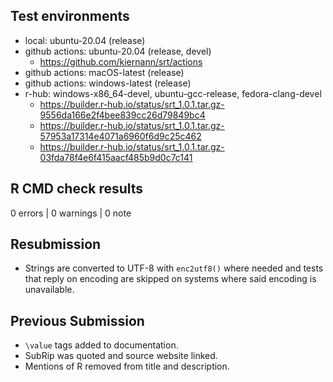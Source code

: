 ## Test environments

* local: ubuntu-20.04 (release)
* github actions: ubuntu-20.04 (release, devel)
  * <https://github.com/kiernann/srt/actions>
* github actions: macOS-latest (release)
* github actions: windows-latest (release) 
* r-hub: windows-x86_64-devel, ubuntu-gcc-release, fedora-clang-devel
  * <https://builder.r-hub.io/status/srt_1.0.1.tar.gz-9556da166e2f4bee839cc26d79849bc4>
  * <https://builder.r-hub.io/status/srt_1.0.1.tar.gz-57953a17314e4071a6960f6d9c25c462>
  * <https://builder.r-hub.io/status/srt_1.0.1.tar.gz-03fda78f4e6f415aacf485b9d0c7c141>

## R CMD check results

0 errors | 0 warnings | 0 note

## Resubmission

* Strings are converted to UTF-8 with `enc2utf8()` where needed and tests that
  reply on encoding are skipped on systems where said encoding is unavailable.

## Previous Submission

* `\value` tags added to documentation.
* SubRip was quoted and source website linked.
* Mentions of R removed from title and description.
